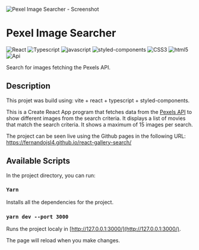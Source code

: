 ![Pexel Image Searcher - Screenshot](https://raw.githubusercontent.com/fernandojsl4/react-gallery-search/master/images/gallery-searcher-app.png)

# Pexel Image Searcher

<p display="flex">
  <img alt="React" src="https://img.shields.io/badge/React-20232A?style=for-the-badge&logo=react&logoColor=61DAFB"/>
  <img alt="Typescript" src="https://img.shields.io/badge/TypeScript-007ACC?style=for-the-badge&logo=typescript&logoColor=white"/>
  <img alt="javascript" src="https://img.shields.io/badge/JavaScript-F7DF1E?style=for-the-badge&logo=javascript&logoColor=black"/>
  <img alt="styled-components" src="https://img.shields.io/badge/styled--components-DB7093?style=for-the-badge&logo=styled-components&logoColor=white"/>
  <img alt="CSS3" src="https://img.shields.io/badge/CSS3-1572B6?style=for-the-badge&logo=css3&logoColor=white"/>
  <img alt="html5" src="https://img.shields.io/badge/HTML5-E34F26?style=for-the-badge&logo=html5&logoColor=white"/>
  <img alt="Api" src="https://img.shields.io/badge/api-%23325288.svg?style=for-the-badge"/>
</p>

Search for images fetching the Pexels API.

## Description

This projet was build using: vite + react + typescript + styled-components.

This is a Create React App program that fetches data from the [Pexels API](https://www.pexels.com/api/) to show different images from the search criteria. It displays a list of movies that match the search criteria. It shows a maximum of 15 images per search.

The project can be seen live using the Github pages in the following URL: https://fernandojsl4.github.io/react-gallery-search/

## Available Scripts

In the project directory, you can run:

### `Yarn`

Installs all the dependencies for the project.

### `yarn dev --port 3000`

Runs the project localy in [http://127.0.0.1:3000/](http://127.0.0.1:3000/).

The page will reload when you make changes.
